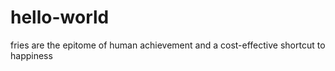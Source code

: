# hello-world
fries are the epitome of human achievement and a cost-effective shortcut to happiness
